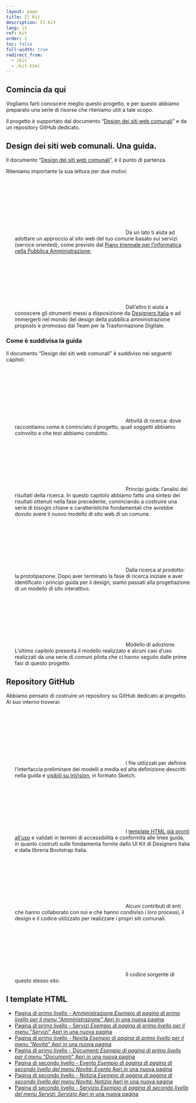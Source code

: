 ```yaml
---
layout: page
title: Il Kit
description: Il Kit
lang: it
ref: kit
order: 2
toc: false
full-width: true
redirect_from:
  - /kit
  - /kit.html
---
```


<div class="section p-0">
  <div class="section-content">
    <div class="container-full bg-muted">
      <div class="row">
        <div class="col-12 col-lg-4 col-right-bg order-2" style="background-image:url({{ site.baseurl }}/assets/images/patterns/pattern-05.svg)">
          <div class="col-right-bg-inner bg-muted"></div>
        </div>
        <div class="col-12 col-lg-8 p-5 order-1">
          <h2>Comincia da qui</h2>
          <p>Vogliamo farti conoscere meglio questo progetto, e per questo abbiamo preparato una serie di risorse che riteniamo utili a tale scopo.</p>
          <p>Il progetto è supportato dal documento “<a class="font-weight-bold" href="https://docs.italia.it/italia/designers-italia/design-comuni-docs/it/stabile/">Design dei siti web comunali</a>” e da un repository GitHub dedicato.</p>
        </div>
      </div>
    </div>
  </div>
</div> 

<div class="section p-0">
  <div class="section-content">
    <div class="container-full">
      <div class="row">
        <div class="col-12 col-lg-4 col-left-bg order-2 order-lg-1" style="background-image:url({{ site.baseurl }}/assets/images/patterns/pattern-09.svg)">
          <div class="col-left-bg-inner bg-white"></div>
        </div>
        <div class="col-12 col-lg-8 p-5 order-1 order-lg-2">
          <h2>Design dei siti web comunali. Una guida.</h2>
          <p>Il documento “<a class="font-weight-bold" href="https://docs.italia.it/italia/designers-italia/design-comuni-docs/it/stabile/">Design dei siti web comunali</a>”, è il punto di partenza.</p> 
          <p>Riteniamo importante la sua lettura per due motivi:</p>
            <ul style="list-style-type:none">
              <li><span class="icon-left">
                  <svg class="icon icon-primary"><use xlink:href="{{ site.baseurl }}/assets/bootstrap-italia/dist/svg/sprite.svg#it-chevron-right"></use></svg>
                  <span>Da un lato ti aiuta ad adottare un approccio al sito web del tuo comune basato sui servizi (<span class="font-italic">service oriented</span>), come previsto dal <a class="font-weight-bold" href="https://docs.italia.it/italia/pianotriennale-ict/pianotriennale-ict-doc/it/bozza/doc/07_strumenti-per-la-generazione-e-la-diffusione-di-servizi-digitali.html">Piano triennale per l’informatica nella Pubblica Amministrazione</a>;</span>
              </span></li>
              <li><span class="icon-left">
                <svg class="icon icon-primary"><use xlink:href="{{ site.baseurl }}/assets/bootstrap-italia/dist/svg/sprite.svg#it-chevron-right"></use></svg>
                <span>Dall’altro ti aiuta a conoscere gli strumenti messi a disposizione da <a class="font-weight-bold" href="https://designers.italia.it/kit/">Designers Italia</a> e ad immergerti nel mondo del design della pubblica amministrazione proposto e promosso dal Team per la Trasformazione Digitale.</span>
              </span></li>
            </ul>
          <h3>Come è suddivisa la guida</h3>
          <p>Il documento “Design dei siti web comunali” è suddiviso nei seguenti capitoli:</p>
          <ul style="list-style-type:none">
            <li>
              <span class="icon-left">
                <svg class="icon icon-primary"><use xlink:href="{{ site.baseurl }}/assets/bootstrap-italia/dist/svg/sprite.svg#it-chevron-right"></use></svg>
                <span>Attività di ricerca: dove raccontiamo come è cominciato il progetto, quali soggetti abbiamo coinvolto e che test abbiamo condotto.</span>
              </span>
            </li>
            <li>
              <span class="icon-left">
                <svg class="icon icon-primary"><use xlink:href="{{ site.baseurl }}/assets/bootstrap-italia/dist/svg/sprite.svg#it-chevron-right"></use></svg>
                <span>Principi guida: l’analisi dei risultati della ricerca. In questo capitolo abbiamo fatto una sintesi dei risultati ottenuti nella fase precedente, cominciando a costruire una serie di bisogni chiave e caratteristiche fondamentali che avrebbe dovuto avere il nuovo modello di sito web di un comune.</span>
              </span>
            </li>
            <li>
              <span class="icon-left">
                <svg class="icon icon-primary"><use xlink:href="{{ site.baseurl }}/assets/bootstrap-italia/dist/svg/sprite.svg#it-chevron-right"></use></svg>
                <span>Dalla ricerca al prodotto: la prototipazione. Dopo aver terminato la fase di ricerca iniziale e aver identificato i principi guida per il design, siamo passati alla progettazione di un modello di sito interattivo.</span>
              </span>
            </li>
            <li>
              <span class="icon-left">
                <svg class="icon icon-primary"><use xlink:href="{{ site.baseurl }}/assets/bootstrap-italia/dist/svg/sprite.svg#it-chevron-right"></use></svg>
                <span>Modello di adozione. L’ultimo capitolo presenta il modello realizzato e alcuni casi d’uso realizzati da una serie di comuni pilota che ci hanno seguito dalle prime fasi di questo progetto.</span>
              </span>
            </li>
          </ul>
        </div>
      </div>
    </div>
  </div>
</div>

<div class="section bg-dark p-0">
  <div class="section-content">
    <div class="container-full white-color">
      <div class="row">
        <div class="col-12 col-lg-4 col-right-bg order-2" style="background-image:url({{ site.baseurl }}/assets/images/patterns/pattern-07.svg)">
          <div class="col-right-bg-inner bg-dark"></div>
        </div>
        <div class="col-12 col-lg-8 p-5 order-1">
          <h2>Repository GitHub</h2>
          <p>Abbiamo pensato di costruire un repository su GitHub dedicato al progetto. Al suo interno troverai:</p>
          <ul style="list-style-type:none">
          <li>
            <span class="icon-left">
              <svg class="icon icon-light"><use xlink:href="{{ site.baseurl }}/assets/bootstrap-italia/dist/svg/sprite.svg#it-chevron-right"></use></svg>
              <span>I <span class="font-weight-bold">file utilizzati per definire l’interfaccia preliminare</span> dei modelli a media ed alta definizione descritti nella guida e <a class="text-white font-weight-bold" href="https://docs.italia.it/italia/designers-italia/design-comuni-docs/it/stabile/allegati-documenti-di-progetto.html">visibili su InVision</a>, in formato Sketch.</span>
            </span>
          </li>
          <li>
            <span class="icon-left">
              <svg class="icon icon-light"><use xlink:href="{{ site.baseurl }}/assets/bootstrap-italia/dist/svg/sprite.svg#it-chevron-right"></use></svg>
              <span>I <a class="font-weight-bold text-white" href="#template-html">template HTML già pronti all’uso</a> e validati in termini di accessibilità e conformità alle linee guida, in quanto costruiti sulle fondamenta fornite dallo UI Kit di Designers Italia e dalla libreria Bootstrap Italia.</span>
            </span>
          </li>
          <li>
            <span class="icon-left">
              <svg class="icon icon-light"><use xlink:href="{{ site.baseurl }}/assets/bootstrap-italia/dist/svg/sprite.svg#it-chevron-right"></use></svg>
              <span>Alcuni <span class="font-weight-bold">contributi di enti</span> che hanno collaborato con noi e che hanno condiviso i loro processi, il design e il codice utilizzato per realizzare i propri siti comunali.</span>
            </span>
          </li>
          <li>
            <span class="icon-left">
              <svg class="icon icon-light"><use xlink:href="{{ site.baseurl }}/assets/bootstrap-italia/dist/svg/sprite.svg#it-chevron-right"></use></svg>
              <span>Il codice sorgente di questo stesso sito.</span>
            </span>
          </li>
          </ul>
        </div>
      </div>
    </div>
  </div>
</div>

<div class="section p-0">
  <div class="section-content">
    <div class="container-full bg-white">
      <div class="row">
        <div class="col-12 col-lg-4 col-left-bg order-2 order-lg-1" style="background-image:url({{ site.baseurl }}/assets/images/patterns/pattern-06.svg)">
          <div class="col-left-bg-inner bg-white"></div>
        </div>
        <div class="col-12 col-lg-8 p-5 order-1 order-lg-2">
          <h2 id="template-html">I template HTML</h2>
          <div class="it-list-wrapper">
            <ul class="it-list">
              <li>
                <a href="{{ site.baseurl }}/esempi/bootstrap-italia/template-amministrazione.html" target="_blank">
                  <div class="it-right-zone">
                    <span class="text">Pagina di primo livello - Amministrazione
                      <em>Esempio di pagina di primo livello per il menu "Amministrazione"</em>
                    </span>
                    <span class="it-multiple"><span class="metadata">Apri in una nuova pagina</span></span>
                  </div>
                </a>
              </li>
              <li>
                <a href="{{ site.baseurl }}/esempi/bootstrap-italia/template-servizi.html" target="_blank">
                  <div class="it-right-zone">
                    <span class="text">Pagina di primo livello - Servizi
                      <em>Esempio di pagina di primo livello per il menu "Servizi"</em>
                    </span>
                    <span class="it-multiple"><span class="metadata">Apri in una nuova pagina</span></span>
                  </div>
                </a>
              </li>
              <li>
                <a href="{{ site.baseurl }}/esempi/bootstrap-italia/template-novita.html" target="_blank">
                  <div class="it-right-zone">
                    <span class="text">Pagina di primo livello - Novità
                      <em>Esempio di pagina di primo livello per il menu "Novità"</em>
                    </span>
                    <span class="it-multiple"><span class="metadata">Apri in una nuova pagina</span></span>
                  </div>
                </a>
              </li>
              <li>
                <a href="{{ site.baseurl }}/esempi/bootstrap-italia/template-documenti.html" target="_blank">
                  <div class="it-right-zone">
                    <span class="text">Pagina di primo livello - Documenti
                      <em>Esempio di pagina di primo livello per il menu "Documenti"</em>
                    </span>
                    <span class="it-multiple"><span class="metadata">Apri in una nuova pagina</span></span>
                  </div>
                </a>
              </li>
              <li>
                <a href="{{ site.baseurl }}/esempi/bootstrap-italia/template-novita-evento.html" target="_blank">
                  <div class="it-right-zone">
                    <span class="text">Pagina di secondo livello - Evento
                      <em>Esempio di pagina di pagina di secondo livello del menu Novità: Evento</em>
                    </span>
                    <span class="it-multiple"><span class="metadata">Apri in una nuova pagina</span></span>
                  </div>
                </a>
              </li>
              <li>
                <a href="{{ site.baseurl }}/esempi/bootstrap-italia/template-novita-notizia.html" target="_blank">
                  <div class="it-right-zone">
                    <span class="text">Pagina di secondo livello - Notizia
                      <em>Esempio di pagina di pagina di secondo livello del menu Novità: Notizia</em>
                    </span>
                    <span class="it-multiple"><span class="metadata">Apri in una nuova pagina</span></span>
                  </div>
                </a>
              </li>
              <li>
                <a href="{{ site.baseurl }}/esempi/bootstrap-italia/template-servizi-servizio.html" target="_blank">
                  <div class="it-right-zone">
                    <span class="text">Pagina di secondo livello - Servizio
                      <em>Esempio di pagina di secondo livello del menu Servizi: Servizio</em>
                    </span>
                    <span class="it-multiple"><span class="metadata">Apri in una nuova pagina</span></span>
                  </div>
                </a>
              </li>
            </ul>
          </div>
        </div>
      </div>
    </div>
  </div>
</div> 
